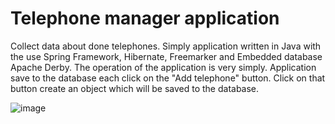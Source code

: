 # Telephone manager application
Collect data about done telephones. Simply application written in Java with the use Spring Framework, Hibernate, Freemarker and Embedded database Apache Derby.
The operation of the application is very simply. Application save to the database each click on the "Add telephone" button. 
Click on that button create an object which will be saved to the database.

![image](https://user-images.githubusercontent.com/37013473/56573949-6ab7c500-65c2-11e9-8a96-3d9134f154bf.png)
